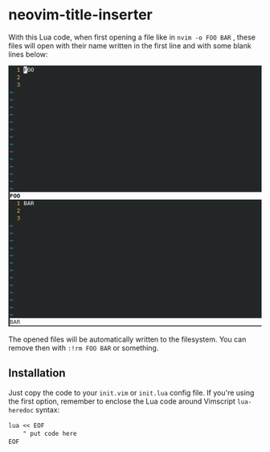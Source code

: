 # neovim-title-inserter

With this Lua code, when first opening a file like in `nvim -o FOO BAR` , these files will open with their name written in the first line and with some blank lines below:

![Neovim screenshot](imgs/screen.png "Example")

The opened files will be automatically written to the filesystem. You can remove then with `:!rm FOO BAR` or something.

## Installation

Just copy the code to your `init.vim` or `init.lua` config file. If you're using the first option, remember to enclose the Lua code around Vimscript `lua-heredoc` syntax:

    lua << EOF
        " put code here
    EOF
  
